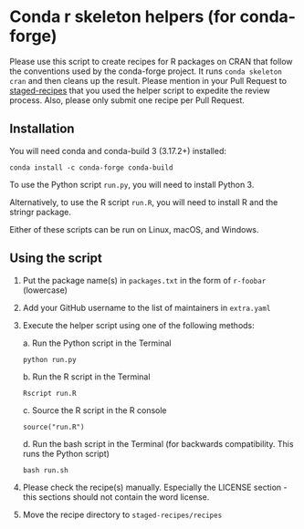 # Conda r skeleton helpers (for conda-forge)

Please use this script to create recipes for R packages on CRAN that follow the
conventions used by the conda-forge project. It runs `conda skeleton cran` and
then cleans up the result. Please mention in your Pull Request to
[staged-recipes][] that you used the helper script to expedite the review
process. Also, please only submit one recipe per Pull Request.

## Installation

You will need conda and conda-build 3 (3.17.2+) installed:

```
conda install -c conda-forge conda-build
```

To use the Python script `run.py`, you will need to install Python 3.

Alternatively, to use the R script `run.R`, you will need to install R and the
stringr package.

Either of these scripts can be run on Linux, macOS, and Windows.

## Using the script

1. Put the package name(s) in `packages.txt` in the form of `r-foobar` (lowercase)
1. Add your GitHub username to the list of maintainers in `extra.yaml`
1. Execute the helper script using one of the following methods:

    a. Run the Python script in the Terminal
    ```
    python run.py
    ```
    b. Run the R script in the Terminal
    ```
    Rscript run.R
    ```
    c. Source the R script in the R console
    ```
    source("run.R")
    ```
    d. Run the bash script in the Terminal
    (for backwards compatibility. This runs the Python script)
    ```
    bash run.sh
    ```

1. Please check the recipe(s) manually. Especially the LICENSE section - this
sections should not contain the word license.
1. Move the recipe directory to `staged-recipes/recipes`

[staged-recipes]: https://github.com/conda-forge/staged-recipes
